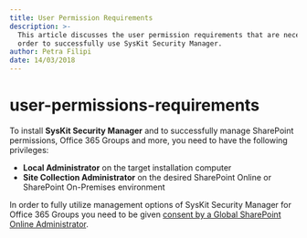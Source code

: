 ```yaml
---
title: User Permission Requirements
description: >-
  This article discusses the user permission requirements that are necessary in
  order to successfully use SysKit Security Manager.
author: Petra Filipi
date: 14/03/2018
---
```


# user-permissions-requirements

To install **SysKit Security Manager** and to successfully manage SharePoint permissions, Office 365 Groups and more, you need to have the following privileges:

* **Local Administrator** on the target installation computer
* **Site Collection Administrator** on the desired SharePoint Online or SharePoint On-Premises environment

In order to fully utilize management options of SysKit Security Manager for Office 365 Groups you need to be given [consent by a Global SharePoint Online Administrator](user-permissions-requirements.md#internal/requirements/global-admin-consent).

